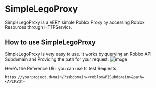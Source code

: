 # SimpleLegoProxy
SimpleLegoProxy is a VERY simple Roblox Proxy by accessing Roblox Resources through HTTPService.

## How to use SimpleLegoProxy
SimpleLegoProxy is very easy to use. It works by querying an Roblox API Subdomain and Providing the path for your request.
![image](https://user-images.githubusercontent.com/53323309/208646751-caac3a41-f2e3-423f-9ec4-c27c53a21d43.png)

Here's the Reference URL you can use to test Requests.
```
https://yourproject.domain/?subdomain=<robloxAPISubdomain>&path=<APIPath>
```
